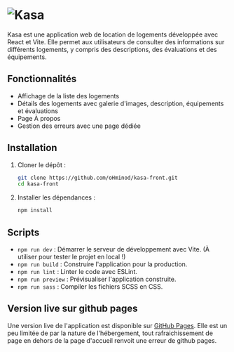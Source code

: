 # ![Kasa](https://ohminod.github.io/kasa-front/LOGO.png)

Kasa est une application web de location de logements développée avec React et Vite. Elle permet aux utilisateurs de consulter des informations sur différents logements, y compris des descriptions, des évaluations et des équipements.

## Fonctionnalités

- Affichage de la liste des logements
- Détails des logements avec galerie d'images, description, équipements et évaluations
- Page À propos
- Gestion des erreurs avec une page dédiée

## Installation

1. Cloner le dépôt :

   ```sh
   git clone https://github.com/oHminod/kasa-front.git
   cd kasa-front
   ```

2. Installer les dépendances :
   ```sh
   npm install
   ```

## Scripts

- `npm run dev` : Démarrer le serveur de développement avec Vite. (À utiliser pour tester le projet en local !)
- `npm run build` : Construire l'application pour la production.
- `npm run lint` : Linter le code avec ESLint.
- `npm run preview` : Prévisualiser l'application construite.
- `npm run sass` : Compiler les fichiers SCSS en CSS.

## Version live sur github pages

Une version live de l'application est disponible sur [GitHub Pages](https://ohminod.github.io/kasa-front/). Elle est un peu limitée de par la nature de l'hébergement, tout rafraichissement de page en dehors de la page d'accueil renvoit une erreur de github pages.
